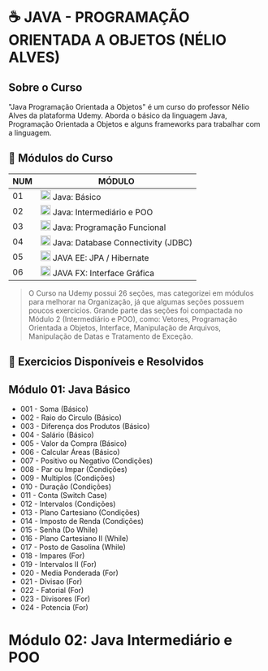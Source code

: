 # ☕ JAVA - PROGRAMAÇÃO ORIENTADA A OBJETOS (NÉLIO ALVES)

## Sobre o Curso

"Java Programação Orientada a Objetos" é um curso do professor Nélio Alves da plataforma Udemy. Aborda o básico da linguagem Java, Programação Orientada a Objetos e alguns frameworks para trabalhar com a linguagem.

## 🍁 Módulos do Curso

| NUM | MÓDULO                                                                                                                                           |
| --- | ------------------------------------------------------------------------------------------------------------------------------------------------ |
| 01  | <img src="https://cdn.jsdelivr.net/gh/devicons/devicon/icons/java/java-original.svg" height="20" width="20"/> Java: Básico                       |
| 02  | <img src="https://cdn.jsdelivr.net/gh/devicons/devicon/icons/java/java-original.svg" height="20" width="20"/> Java: Intermediário e POO          |
| 03  | <img src="https://cdn.jsdelivr.net/gh/devicons/devicon/icons/java/java-original.svg" height="20" width="20"/> Java: Programação Funcional        |
| 04  | <img src="https://cdn.jsdelivr.net/gh/devicons/devicon/icons/java/java-original.svg" height="20" width="20"/> Java: Database Connectivity (JDBC) |
| 05  | <img src="https://cdn.jsdelivr.net/gh/devicons/devicon/icons/java/java-original.svg" height="20" width="20"/> JAVA EE: JPA / Hibernate           |
| 06  | <img src="https://cdn.jsdelivr.net/gh/devicons/devicon/icons/java/java-original.svg" height="20" width="20"/> JAVA FX: Interface Gráfica         |

> O Curso na Udemy possui 26 seções, mas categorizei em módulos para melhorar na Organização, já que algumas seções possuem poucos exercicios. Grande parte das seções foi compactada no Módulo 2 (Intermediário e POO), como: Vetores, Programação Orientada a Objetos, Interface, Manipulação de Arquivos, Manipulação de Datas e Tratamento de Exceção.

## 🌿 **Exercicios Disponíveis e Resolvidos**

## **Módulo 01: Java Básico**

- 001 - Soma (Básico)
- 002 - Raio do Circulo (Básico)
- 003 - Diferença dos Produtos (Básico)
- 004 - Salário (Básico)
- 005 - Valor da Compra (Básico)
- 006 - Calcular Áreas (Básico)
- 007 - Positivo ou Negativo (Condições)
- 008 - Par ou Impar (Condições)
- 009 - Multiplos (Condições)
- 010 - Duração (Condições)
- 011 - Conta (Switch Case)
- 012 - Intervalos (Condições)
- 013 - Plano Cartesiano (Condições)
- 014 - Imposto de Renda (Condições)
- 015 - Senha (Do While)
- 016 - Plano Cartesiano II (While)
- 017 - Posto de Gasolina (While)
- 018 - Impares (For)
- 019 - Intervalos II (For)
- 020 - Media Ponderada (For)
- 021 - Divisao (For)
- 022 - Fatorial (For)
- 023 - Divisores (For)
- 024 - Potencia (For)

# **Módulo 02: Java Intermediário e POO**
